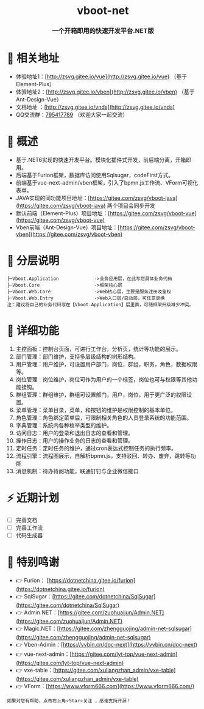 <div align="center"><h1 align="center">vboot-net</h1></div>
<div align="center"><h3 align="center">一个开箱即用的快速开发平台.NET版</h3></div>

# 🍿 相关地址

* 体验地址1：[http://zsvg.gitee.io/vue](http://zsvg.gitee.io/vue) （基于Element-Plus）
* 体验地址2：[http://zsvg.gitee.io/vben](http://zsvg.gitee.io/vben) （基于Ant-Design-Vue）
* 文档地址 ：[http://zsvg.gitee.io/vnds](http://zsvg.gitee.io/vnds)
* QQ交流群：[795417789](https://jq.qq.com/?_wv=1027&k=yoKKIlIG) （欢迎大家一起交流）

# 🍟 概述

* 基于.NET6实现的快速开发平台。模块化插件式开发，前后端分离，开箱即用。
* 后端基于Furion框架，数据库访问使用Sqlsugar，codeFirst方式。
* 前端基于vue-next-admin/vben框架，引入了bpmn.js工作流、VForm可视化表单。
* JAVA实现的同功能项目地址：[https://gitee.com/zsvg/vboot-java](https://gitee.com/zsvg/vboot-java) 两个项目会同步开发
* 默认前端（Element-Plus）项目地址：[https://gitee.com/zsvg/vboot-vue](https://gitee.com/zsvg/vboot-vue)
* Vben前端（Ant-Design-Vue）项目地址：[https://gitee.com/zsvg/vboot-vben](https://gitee.com/zsvg/vboot-vben)

# 🏀 分层说明
```
├─Vboot.Application             ->业务应用层，在此写您具体业务代码
├─Vboot.Core                    ->框架核心层
├─Vboot.Web.Core                ->Web核心层，主要是服务注册及鉴权
├─Vboot.Web.Entry               ->Web入口层/启动层，可任意更换
注：建议将自己的业务代码写在【Vboot.Application】层里面，可随框架升级减少冲突。
```

# 🍖 详细功能

1. 主控面板：控制台页面，可进行工作台，分析页，统计等功能的展示。
2. 部门管理：部门维护，支持多层级结构的树形结构。
3. 用户管理：用户维护，可设置用户部门，岗位，群组，职务，角色，数据权限等。
4. 岗位管理：岗位维护，岗位可作为用户的一个标签，岗位也可与权限等其他功能挂钩。
5. 群组管理：群组维护，群组可设置部门，用户，岗位，用于更广泛的权限设置。
6. 菜单管理：菜单目录，菜单，和按钮的维护是权限控制的基本单位。
7. 角色管理：角色绑定菜单后，可限制相关角色的人员登录系统的功能范围。
8. 字典管理：系统内各种枚举类型的维护。
9. 访问日志：用户的登录和退出日志的查看和管理。
10. 操作日志：用户的操作业务的日志的查看和管理。
11. 定时任务：定时任务的维护，通过cron表达式控制任务的执行频率。
12. 流程引擎：流程图展示，自解析bpmn.js，支持驳回、转办、废弃，跳转等功能
13. 消息机制：待办待阅功能，联通钉钉与企业微信接口

# ⚡ 近期计划

- [ ] 完善文档
- [ ] 完善工作流
- [ ] 代码生成器

# 💐 特别鸣谢
- 👉 Furion：  [https://dotnetchina.gitee.io/furion](https://dotnetchina.gitee.io/furion)
- 👉 SqlSugar：[https://gitee.com/dotnetchina/SqlSugar](https://gitee.com/dotnetchina/SqlSugar)
- 👉 Admin.NET：[https://gitee.com/zuohuaijun/Admin.NET](https://gitee.com/zuohuaijun/Admin.NET)
- 👉 Magic.NET：[https://gitee.com/zhengguojing/admin-net-sqlsugar](https://gitee.com/zhengguojing/admin-net-sqlsugar)
- 👉 Vben-Admin：[https://vvbin.cn/doc-next](https://vvbin.cn/doc-next)
- 👉 vue-next-admin：[https://gitee.com/lyt-top/vue-next-admin](https://gitee.com/lyt-top/vue-next-admin)
- 👉 vxe-table：[https://gitee.com/xuliangzhan_admin/vxe-table](https://gitee.com/xuliangzhan_admin/vxe-table)
- 👉 VForm：[https://www.vform666.com](https://www.vform666.com/)

```
如果对您有帮助，点击右上角⭐Star⭐关注 ，感谢支持开源！
```
